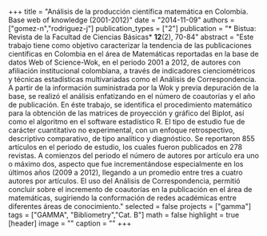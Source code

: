 +++
title = "Análisis de la producción científica matemática en Colombia. Base web of knowledge (2001-2012)"
date = "2014-11-09"
authors = ["gomez-n","rodriguez-j"]
publication_types = ["2"]
publication = "* Bistua: Revista de la Facultad de Ciencias Básicas* **12**(2), 70-84"
abstract = "Este trabajo tiene como objetivo caracterizar la tendencia de las  publicaciones científicas en Colombia en el área de Matemáticas reportadas en la base de datos Web of Science-Wok, en el periodo 2001 a 2012, de autores con afiliación institucional colombiana, a través de indicadores cienciométricos y técnicas estadísticas multivariadas como el Análisis de Correspondencia. A partir de la información suministrada por la Wok y previa depuración de la base, se realizó el análisis enfatizando en el número de  coautorías y el  año de publicación. En éste trabajo, se identifica el procedimiento matemático para la obtención de las matrices de proyección y gráfico del Biplot, así como el algoritmo en el software estadístico R.  El tipo de estudio fue de carácter  cuantitativo no experimental, con un enfoque retrospectivo, descriptivo comparativo, de tipo analítico y diagnóstico. Se reportaron  855 artículos en el periodo de estudio, los cuales fueron publicados en 278 revistas. A comienzos del periodo el número de autores por artículo era uno o máximo dos, aspecto que fue incrementándose especialmente en los últimos años (2009 a 2012), llegando a un promedio entre tres a cuatro autores por artículos. El uso del Análisis de Correspondencia, permitió concluir sobre el incremento de coautorías en la publicación en el área de matemáticas,  sugiriendo  la conformación de redes académicas entre diferentes áreas de conocimiento."
selected = false
projects = ["gamma"]
tags = ["GAMMA", "Bibliometry","Cat. B"]
math = false
highlight = true
[header]
image = ""
caption = ""
+++

